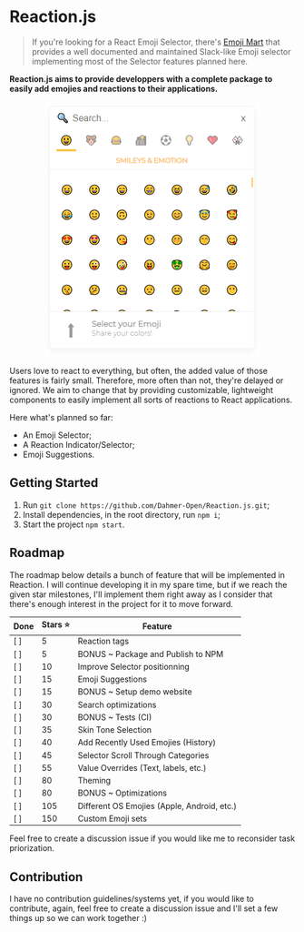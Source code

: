 # Reaction.js

> If you're looking for a React Emoji Selector, there's [Emoji Mart](https://github.com/missive/emoji-mart)
> that provides a well documented and
> maintained Slack-like Emoji selector implementing most of the Selector features
> planned here.

**Reaction.js aims to provide developpers with a complete package to easily add emojies and reactions to their applications.**

<div style="text-align: center"><img src="./Selector_Preview.PNG"/></div>

Users love to react to everything, but  often, the added value of those features is fairly small. Therefore, more often than not, they're delayed or ignored. We aim to change that by providing customizable, lightweight components to easily implement all sorts of reactions to React applications.

Here what's planned so far:

- An Emoji Selector;
- A Reaction Indicator/Selector;
- Emoji Suggestions.

## Getting Started

1. Run `git clone https://github.com/Dahmer-Open/Reaction.js.git`;
2. Install dependencies, in the root directory, run `npm i`;
3. Start the project `npm start`.

## Roadmap

The roadmap below details a bunch of feature that will be implemented in Reaction.
I will continue developing it in my spare time, but if we reach the given star milestones, I'll implement them right away as I consider that there's enough interest in the project for it to move forward.

| Done  |Stars ⭐| Feature                                     |
|--------|--------|---------------------------------------------|
| [   ]  | 5      | Reaction tags                               |
| [   ]  | 5      | BONUS ~ Package and Publish to NPM          |
| [   ]  | 10     | Improve Selector positionning               |
| [   ]  | 15     | Emoji Suggestions                           |
| [   ]  | 15     | BONUS ~ Setup demo website                  |
| [   ]  | 30     | Search optimizations                        |
| [   ]  | 30     | BONUS ~ Tests (CI)                          |
| [   ]  | 35     | Skin Tone Selection                         |
| [   ]  | 40     | Add Recently Used Emojies (History)         |
| [   ]  | 45     | Selector Scroll Through Categories          |
| [   ]  | 55     | Value Overrides (Text, labels, etc.)        |
| [   ]  | 80     | Theming                                     |
| [   ]  | 80     | BONUS ~ Optimizations                       |
| [   ]  | 105    | Different OS Emojies (Apple, Android, etc.) |
| [   ]  | 150    | Custom Emoji sets                           |

Feel free to create a discussion issue if you would like me to reconsider task priorization.

## Contribution

I have no contribution guidelines/systems yet, if you would like to contribute, again, feel free to create a discussion issue and I'll set a few things up so we can work together :)